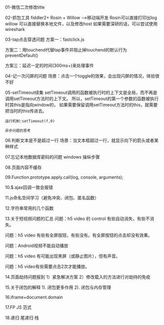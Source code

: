 01-微信二次修改title

02-抓包工具
fiddler2+ Rosin + Willow -->移动端开发
  Rosin可以直接打印出log
  willow 可以直接替换本地文件，以及修改host
    如果需要深研的话，可以尝试使用wireshark

03-tap点击穿透问题
方案一：fastclick.js

方案二：用touchend代替tap事件并阻止掉touchend的默认行为preventDefault()

方案三：延迟一定的时间(300ms+)来处理事件

04-记一次闪屏的问题
    场景：点击一个toggle的效果，会出现闪屏的情况，体验很不好

05-setTimeout续集
    setTimeout调用的函数被执行时的上下文是全局，而不再是调用setTimeout方法时的上下文。
    所以，setTimeout的第一个参数的函数被执行时其this是指向window的，
    如果需要保留调用setTimeout方法时的this，就需要把当时的this传进去。
    
    运行机制:setTimeout(f,0)

    异步问题的思考

06.判断文本是不是超过一行
    场景：当文本框超过一行，就显示向下的箭头或者某种样式
   
07.忘记本地数据库密码的问题 windows 操纵步骤
    
08.页面内容不缓存

09.Function.prototype.apply.call(log, console, arguments); 

10.$.ajax回调一致会报错
     
11.js命名空间学习（避免冲突、闭包、匿名函数）
   
12.字符串常用的几个函数
   
13.关于短视频问题的汇总
问题：h5 video 的 control 有些自动消失，有些不消失。

问题：h5 video 有些有全屏按钮，有些没有。有全屏按钮的点击却没有效果。

问题：Android视频不能自动播放

问题：h5 video 有可能出现黑屏（或静止图片），但有声音。

问题：h5 video有些需要点击2次才能播放。


14.页面劫持问题报到
    1）紧急解决方案
    2）修改载入的方法进行对劫持的免疫

15.关于闭包的解释
    1). 闭包更多作用
    2). 闭包与内存管理

   
16.iframe+document.domain

17.FP JS 范式

18.递归 尾递归 栈
